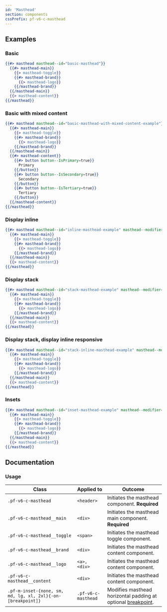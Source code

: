 ```yaml
---
id: 'Masthead'
section: components
cssPrefix: pf-v6-c-masthead
---
```


## Examples
### Basic
```hbs
{{#> masthead masthead--id="basic-masthead"}}
  {{#> masthead-main}}
    {{> masthead-toggle}}
    {{#> masthead-brand}}
      {{> masthead-logo}}
    {{/masthead-brand}}
  {{/masthead-main}}
  {{> masthead-content}}
{{/masthead}}
```

### Basic with mixed content
```hbs
{{#> masthead masthead--id="basic-masthead-with-mixed-content-example"}}
  {{#> masthead-main}}
    {{> masthead-toggle}}
    {{#> masthead-brand}}
      {{> masthead-logo}}
    {{/masthead-brand}}
  {{/masthead-main}}
  {{#> masthead-content}}
    {{#> button button--IsPrimary=true}}
      Primary
    {{/button}}
    {{#> button button--IsSecondary=true}}
      Secondary
    {{/button}}
    {{#> button button--IsTertiary=true}}
      Tertiary
    {{/button}}
  {{/masthead-content}}
{{/masthead}}
```

### Display inline
```hbs
{{#> masthead masthead--id="inline-masthead-example" masthead--modifier="pf-m-display-inline"}}
  {{#> masthead-main}}
    {{> masthead-toggle}}
    {{#> masthead-brand}}
      {{> masthead-logo}}
    {{/masthead-brand}}
  {{/masthead-main}}
  {{> masthead-content}}
{{/masthead}}
```

### Display stack
```hbs
{{#> masthead masthead--id="stack-masthead-example" masthead--modifier="pf-m-display-stack"}}
  {{#> masthead-main}}
    {{> masthead-toggle}}
    {{#> masthead-brand}}
      {{> masthead-logo}}
    {{/masthead-brand}}
  {{/masthead-main}}
  {{> masthead-content}}
{{/masthead}}
```

### Display stack, display inline responsive
```hbs
{{#> masthead masthead--id="stack-inline-masthead-example" masthead--modifier="pf-m-display-inline pf-m-display-stack-on-lg pf-m-display-inline-on-2xl"}}
  {{#> masthead-main}}
    {{> masthead-toggle}}
    {{#> masthead-brand}}
      {{> masthead-logo}}
    {{/masthead-brand}}
  {{/masthead-main}}
  {{> masthead-content}}
{{/masthead}}
```

### Insets
```hbs
{{#> masthead masthead--id="inset-masthead-example" masthead--modifier="pf-m-inset-sm"}}
  {{#> masthead-main}}
    {{> masthead-toggle}}
    {{#> masthead-brand}}
      {{> masthead-logo}}
    {{/masthead-brand}}
  {{/masthead-main}}
  {{> masthead-content}}
{{/masthead}}
```

## Documentation

### Usage

| Class | Applied to | Outcome |
| -- | -- | -- |
| `.pf-v6-c-masthead` | `<header>` | Initiates the masthead component. **Required** |
| `.pf-v6-c-masthead__main` | `<div>` | Initiates the masthead main component. **Required** |
| `.pf-v6-c-masthead__toggle` | `<span>` | Initiates the masthead toggle component. |
| `.pf-v6-c-masthead__brand` | `<div>` | Initiates the masthead content component. |
| `.pf-v6-c-masthead__logo` | `<a>, <div>` | Initiates the masthead content component. |
| `.pf-v6-c-masthead__content` | `<div>` | Initiates the masthead content component. |
| `.pf-m-inset-{none, sm, md, lg, xl, 2xl}{-on-[breakpoint]}` | `.pf-v6-c-masthead` | Modifies masthead horizontal padding at optional [breakpoint](/tokens/all-patternfly-tokens). |
